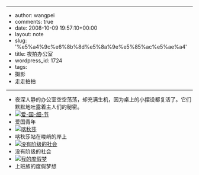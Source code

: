 - --
- author: wangpei
- comments: true
- date: 2008-10-09 19:57:10+00:00
- layout: note
- slug: '%e5%a4%9c%e6%8b%8d%e5%8a%9e%e5%85%ac%e5%ae%a4'
- title: 夜拍办公室
- wordpress_id: 1724
- tags:
- 摄影
- 走走拍拍
- --
- 夜深人静的办公室空空荡荡，却充满生机，因为桌上的小摆设都复活了。它们默默地吐露着主人们的秘密。
- [![爱-国-细-节](http://pic.yupoo.com/ctb.my/66360651d623/medium.jpg)](http://www.yupoo.com/photos/view?id=ff8080811cd5440d011ce3278bfd64e3)
- 爱国青年
- [![喀秋莎](http://pic.yupoo.com/ctb.my/33499651d623/medium.jpg)](http://www.yupoo.com/photos/view?id=ff8080811cd5440d011ce3278cb164e4)
- 喀秋莎站在峻峭的岸上
- [![没有阶级的社会](http://pic.yupoo.com/ctb.my/27925651d624/medium.jpg)](http://www.yupoo.com/photos/view?id=ff8080811cd5440d011ce3278dfb64e6)
- 没有阶级的社会
- [![我的度假梦](http://pic.yupoo.com/ctb.my/25341651d624/medium.jpg)](http://www.yupoo.com/photos/view?id=ff8080811cd5440d011ce3278d7564e5)
- 上班族的度假梦想
